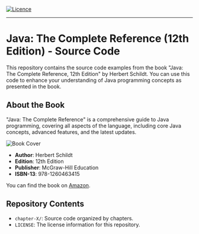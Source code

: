[![Licence](https://img.shields.io/github/license/Ileriayo/markdown-badges?style=for-the-badge)](./LICENSE)
<hr>

# Java: The Complete Reference (12th Edition) - Source Code

This repository contains the source code examples from the book "Java: The Complete Reference, 12th Edition" by Herbert Schildt. You can use this code to enhance your understanding of Java programming concepts as presented in the book.

## About the Book

"Java: The Complete Reference" is a comprehensive guide to Java programming, covering all aspects of the language, including core Java concepts, advanced features, and the latest updates.

![Book Cover](https://m.media-amazon.com/images/I/81HIlxUsIZL._SL1500_.jpg)

- **Author**: Herbert Schildt
- **Edition**: 12th Edition
- **Publisher**: McGraw-Hill Education
- **ISBN-13**: 978-1260463415

You can find the book on [Amazon](https://www.amazon.com/Java-Complete-Reference-Twelfth/dp/1260463419).

## Repository Contents

- `chapter-X/`: Source code organized by chapters.
- `LICENSE`: The license information for this repository.

